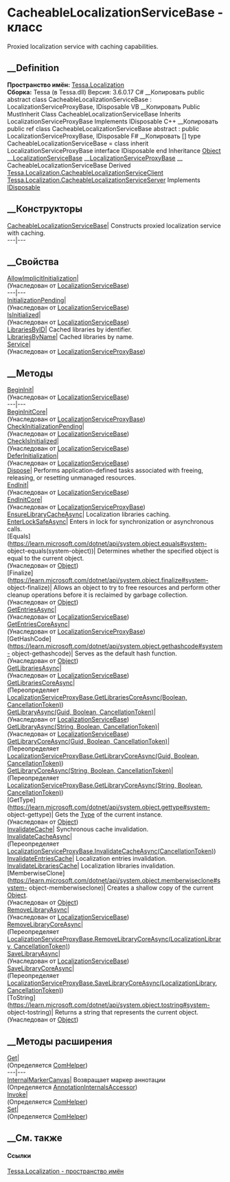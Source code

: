 # CacheableLocalizationServiceBase - класс
Proxied localization service with caching capabilities.
## __Definition
 **Пространство имён:** [Tessa.Localization](N_Tessa_Localization.htm)  
 **Сборка:** Tessa (в Tessa.dll) Версия: 3.6.0.17
C# __Копировать
     public abstract class CacheableLocalizationServiceBase : LocalizationServiceProxyBase, 
    	IDisposable
VB __Копировать
     Public MustInherit Class CacheableLocalizationServiceBase
    	Inherits LocalizationServiceProxyBase
    	Implements IDisposable
C++ __Копировать
     public ref class CacheableLocalizationServiceBase abstract : public LocalizationServiceProxyBase, 
    	IDisposable
F# __Копировать
     [<AbstractClassAttribute>]
    type CacheableLocalizationServiceBase = 
        class
            inherit LocalizationServiceProxyBase
            interface IDisposable
        end
Inheritance
    [Object](https://learn.microsoft.com/dotnet/api/system.object) __[LocalizationServiceBase](T_Tessa_Localization_LocalizationServiceBase.htm) __[LocalizationServiceProxyBase](T_Tessa_Localization_LocalizationServiceProxyBase.htm) __ CacheableLocalizationServiceBase
Derived
[Tessa.Localization.CacheableLocalizationServiceClient](T_Tessa_Localization_CacheableLocalizationServiceClient.htm)
[Tessa.Localization.CacheableLocalizationServiceServer](T_Tessa_Localization_CacheableLocalizationServiceServer.htm)
Implements
    [IDisposable](https://learn.microsoft.com/dotnet/api/system.idisposable)
##  __Конструкторы
[CacheableLocalizationServiceBase](M_Tessa_Localization_CacheableLocalizationServiceBase__ctor.htm)|
Constructs proxied localization service with caching.  
---|---  
## __Свойства
[AllowImplicitInitialization](P_Tessa_Localization_LocalizationServiceBase_AllowImplicitInitialization.htm)|  
(Унаследован от
[LocalizationServiceBase](T_Tessa_Localization_LocalizationServiceBase.htm))  
---|---  
[InitializationPending](P_Tessa_Localization_LocalizationServiceBase_InitializationPending.htm)|  
(Унаследован от
[LocalizationServiceBase](T_Tessa_Localization_LocalizationServiceBase.htm))  
[IsInitialized](P_Tessa_Localization_LocalizationServiceBase_IsInitialized.htm)|  
(Унаследован от
[LocalizationServiceBase](T_Tessa_Localization_LocalizationServiceBase.htm))  
[LibrariesByID](P_Tessa_Localization_CacheableLocalizationServiceBase_LibrariesByID.htm)|
Cached libraries by identifier.  
[LibrariesByName](P_Tessa_Localization_CacheableLocalizationServiceBase_LibrariesByName.htm)|
Cached libraries by name.  
[Service](P_Tessa_Localization_LocalizationServiceProxyBase_Service.htm)|  
(Унаследован от
[LocalizationServiceProxyBase](T_Tessa_Localization_LocalizationServiceProxyBase.htm))  
##  __Методы
[BeginInit](M_Tessa_Localization_LocalizationServiceBase_BeginInit.htm)|  
(Унаследован от
[LocalizationServiceBase](T_Tessa_Localization_LocalizationServiceBase.htm))  
---|---  
[BeginInitCore](M_Tessa_Localization_LocalizationServiceProxyBase_BeginInitCore.htm)|  
(Унаследован от
[LocalizationServiceProxyBase](T_Tessa_Localization_LocalizationServiceProxyBase.htm))  
[CheckInitializationPending](M_Tessa_Localization_LocalizationServiceBase_CheckInitializationPending.htm)|  
(Унаследован от
[LocalizationServiceBase](T_Tessa_Localization_LocalizationServiceBase.htm))  
[CheckIsInitialized](M_Tessa_Localization_LocalizationServiceBase_CheckIsInitialized.htm)|  
(Унаследован от
[LocalizationServiceBase](T_Tessa_Localization_LocalizationServiceBase.htm))  
[DeferInitialization](M_Tessa_Localization_LocalizationServiceBase_DeferInitialization.htm)|  
(Унаследован от
[LocalizationServiceBase](T_Tessa_Localization_LocalizationServiceBase.htm))  
[Dispose](M_Tessa_Localization_CacheableLocalizationServiceBase_Dispose.htm)|
Performs application-defined tasks associated with freeing, releasing, or
resetting unmanaged resources.  
[EndInit](M_Tessa_Localization_LocalizationServiceBase_EndInit.htm)|  
(Унаследован от
[LocalizationServiceBase](T_Tessa_Localization_LocalizationServiceBase.htm))  
[EndInitCore](M_Tessa_Localization_LocalizationServiceProxyBase_EndInitCore.htm)|  
(Унаследован от
[LocalizationServiceProxyBase](T_Tessa_Localization_LocalizationServiceProxyBase.htm))  
[EnsureLibraryCacheAsync](M_Tessa_Localization_CacheableLocalizationServiceBase_EnsureLibraryCacheAsync.htm)|
Localization libraries caching.  
[EnterLockSafeAsync](M_Tessa_Localization_CacheableLocalizationServiceBase_EnterLockSafeAsync.htm)|
Enters in lock for synchronization or asynchronous calls.  
[Equals](https://learn.microsoft.com/dotnet/api/system.object.equals#system-
object-equals\(system-object\))| Determines whether the specified object is
equal to the current object.  
(Унаследован от
[Object](https://learn.microsoft.com/dotnet/api/system.object))  
[Finalize](https://learn.microsoft.com/dotnet/api/system.object.finalize#system-
object-finalize)| Allows an object to try to free resources and perform other
cleanup operations before it is reclaimed by garbage collection.  
(Унаследован от
[Object](https://learn.microsoft.com/dotnet/api/system.object))  
[GetEntriesAsync](M_Tessa_Localization_LocalizationServiceBase_GetEntriesAsync.htm)|  
(Унаследован от
[LocalizationServiceBase](T_Tessa_Localization_LocalizationServiceBase.htm))  
[GetEntriesCoreAsync](M_Tessa_Localization_LocalizationServiceProxyBase_GetEntriesCoreAsync.htm)|  
(Унаследован от
[LocalizationServiceProxyBase](T_Tessa_Localization_LocalizationServiceProxyBase.htm))  
[GetHashCode](https://learn.microsoft.com/dotnet/api/system.object.gethashcode#system-
object-gethashcode)| Serves as the default hash function.  
(Унаследован от
[Object](https://learn.microsoft.com/dotnet/api/system.object))  
[GetLibrariesAsync](M_Tessa_Localization_LocalizationServiceBase_GetLibrariesAsync.htm)|  
(Унаследован от
[LocalizationServiceBase](T_Tessa_Localization_LocalizationServiceBase.htm))  
[GetLibrariesCoreAsync](M_Tessa_Localization_CacheableLocalizationServiceBase_GetLibrariesCoreAsync.htm)|  
(Переопределяет [LocalizationServiceProxyBase.GetLibrariesCoreAsync(Boolean,
CancellationToken)](M_Tessa_Localization_LocalizationServiceProxyBase_GetLibrariesCoreAsync.htm))  
[GetLibraryAsync(Guid, Boolean,
CancellationToken)](M_Tessa_Localization_LocalizationServiceBase_GetLibraryAsync.htm)|  
(Унаследован от
[LocalizationServiceBase](T_Tessa_Localization_LocalizationServiceBase.htm))  
[GetLibraryAsync(String, Boolean,
CancellationToken)](M_Tessa_Localization_LocalizationServiceBase_GetLibraryAsync_1.htm)|  
(Унаследован от
[LocalizationServiceBase](T_Tessa_Localization_LocalizationServiceBase.htm))  
[GetLibraryCoreAsync(Guid, Boolean,
CancellationToken)](M_Tessa_Localization_CacheableLocalizationServiceBase_GetLibraryCoreAsync.htm)|  
(Переопределяет [LocalizationServiceProxyBase.GetLibraryCoreAsync(Guid,
Boolean,
CancellationToken)](M_Tessa_Localization_LocalizationServiceProxyBase_GetLibraryCoreAsync.htm))  
[GetLibraryCoreAsync(String, Boolean,
CancellationToken)](M_Tessa_Localization_CacheableLocalizationServiceBase_GetLibraryCoreAsync_1.htm)|  
(Переопределяет [LocalizationServiceProxyBase.GetLibraryCoreAsync(String,
Boolean,
CancellationToken)](M_Tessa_Localization_LocalizationServiceProxyBase_GetLibraryCoreAsync_1.htm))  
[GetType](https://learn.microsoft.com/dotnet/api/system.object.gettype#system-
object-gettype)| Gets the
[Type](https://learn.microsoft.com/dotnet/api/system.type) of the current
instance.  
(Унаследован от
[Object](https://learn.microsoft.com/dotnet/api/system.object))  
[InvalidateCache](M_Tessa_Localization_CacheableLocalizationServiceBase_InvalidateCache.htm)|
Synchronous cache invalidation.  
[InvalidateCacheAsync](M_Tessa_Localization_CacheableLocalizationServiceBase_InvalidateCacheAsync.htm)|  
(Переопределяет
[LocalizationServiceProxyBase.InvalidateCacheAsync(CancellationToken)](M_Tessa_Localization_LocalizationServiceProxyBase_InvalidateCacheAsync.htm))  
[InvalidateEntriesCache](M_Tessa_Localization_CacheableLocalizationServiceBase_InvalidateEntriesCache.htm)|
Localization entries invalidation.  
[InvalidateLibrariesCache](M_Tessa_Localization_CacheableLocalizationServiceBase_InvalidateLibrariesCache.htm)|
Localization libraries invalidation.  
[MemberwiseClone](https://learn.microsoft.com/dotnet/api/system.object.memberwiseclone#system-
object-memberwiseclone)| Creates a shallow copy of the current
[Object](https://learn.microsoft.com/dotnet/api/system.object).  
(Унаследован от
[Object](https://learn.microsoft.com/dotnet/api/system.object))  
[RemoveLibraryAsync](M_Tessa_Localization_LocalizationServiceBase_RemoveLibraryAsync.htm)|  
(Унаследован от
[LocalizationServiceBase](T_Tessa_Localization_LocalizationServiceBase.htm))  
[RemoveLibraryCoreAsync](M_Tessa_Localization_CacheableLocalizationServiceBase_RemoveLibraryCoreAsync.htm)|  
(Переопределяет
[LocalizationServiceProxyBase.RemoveLibraryCoreAsync(LocalizationLibrary,
CancellationToken)](M_Tessa_Localization_LocalizationServiceProxyBase_RemoveLibraryCoreAsync.htm))  
[SaveLibraryAsync](M_Tessa_Localization_LocalizationServiceBase_SaveLibraryAsync.htm)|  
(Унаследован от
[LocalizationServiceBase](T_Tessa_Localization_LocalizationServiceBase.htm))  
[SaveLibraryCoreAsync](M_Tessa_Localization_CacheableLocalizationServiceBase_SaveLibraryCoreAsync.htm)|  
(Переопределяет
[LocalizationServiceProxyBase.SaveLibraryCoreAsync(LocalizationLibrary,
CancellationToken)](M_Tessa_Localization_LocalizationServiceProxyBase_SaveLibraryCoreAsync.htm))  
[ToString](https://learn.microsoft.com/dotnet/api/system.object.tostring#system-
object-tostring)| Returns a string that represents the current object.  
(Унаследован от
[Object](https://learn.microsoft.com/dotnet/api/system.object))  
##  __Методы расширения
[Get](M_Tessa_Extensions_Default_Client_EDS_ComHelper_Get.htm)|  
(Определяется
[ComHelper](T_Tessa_Extensions_Default_Client_EDS_ComHelper.htm))  
---|---  
[InternalMarkerCanvas](M_Tessa_UI_Views_Charting_Annotations_AnnotationInternalsAccessor_InternalMarkerCanvas.htm)|
Возвращает маркер аннотации  
(Определяется
[AnnotationInternalsAccessor](T_Tessa_UI_Views_Charting_Annotations_AnnotationInternalsAccessor.htm))  
[Invoke](M_Tessa_Extensions_Default_Client_EDS_ComHelper_Invoke.htm)|  
(Определяется
[ComHelper](T_Tessa_Extensions_Default_Client_EDS_ComHelper.htm))  
[Set](M_Tessa_Extensions_Default_Client_EDS_ComHelper_Set.htm)|  
(Определяется
[ComHelper](T_Tessa_Extensions_Default_Client_EDS_ComHelper.htm))  
##  __См. также
#### Ссылки
[Tessa.Localization - пространство имён](N_Tessa_Localization.htm)
